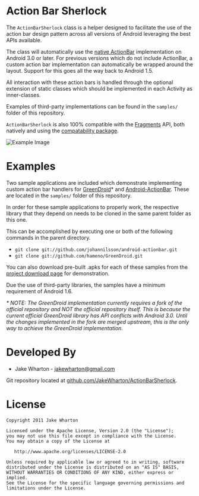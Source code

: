 Action Bar Sherlock
===================

The `ActionBarSherlock` class is a helper designed to facilitate the use of
the action bar design pattern across all versions of Android leveraging the
best APIs available.

The class will automatically use the [native ActionBar][1] implementation on
Android 3.0 or later. For previous versions which do not include ActionBar, a
custom action bar implementation can automatically be wrapped around the
layout. Support for this goes all the way back to Android 1.5.

All interaction with these action bars is handled through the optional
extension of static classes which should be implemented in each Activity as
inner-classes.

Examples of third-party implementations can be found in the `samples/` folder
of this repository.

`ActionBarSherlock` is also 100% compatible with the [Fragments][2] API, both
natively and using the [compatability package][3].

![Example Image][4]



Examples
========
Two sample applications are included which demonstrate implementing custom
action bar handlers for [GreenDroid][5]* and [Android-ActionBar][6]. These are
located in the `samples/` folder of this repository.

In order for these sample applications to properly work, the respective library
that they depend on needs to be cloned in the same parent folder as this one.

This can be accomplished by executing one or both of the following commands in
the parent directory.

 * `git clone git://github.com/johannilsson/android-actionbar.git`
 * `git clone git://github.com/hameno/GreenDroid.git`

You can also download pre-built .apks for each of these samples from the
[project download page][7] for demonstration.

Due the use of third-party libraries, the samples have a minimum requirement of
Android 1.6.

_* NOTE: The GreenDroid implementation currently requires a fork of the official
repository and NOT the official repository itself. This is because the current
official GreenDroid library has API conflicts with Android 3.0. Until the changes
implemented in the fork are merged upstream, this is the only way to achieve
the GreenDroid implementation._


Developed By
============
* Jake Wharton - <jakewharton@gmail.com>

Git repository located at [github.com/JakeWharton/ActionBarSherlock][8].



License
=======

    Copyright 2011 Jake Wharton

    Licensed under the Apache License, Version 2.0 (the "License");
    you may not use this file except in compliance with the License.
    You may obtain a copy of the License at

       http://www.apache.org/licenses/LICENSE-2.0

    Unless required by applicable law or agreed to in writing, software
    distributed under the License is distributed on an "AS IS" BASIS,
    WITHOUT WARRANTIES OR CONDITIONS OF ANY KIND, either express or implied.
    See the License for the specific language governing permissions and
    limitations under the License.





 [1]: http://developer.android.com/guide/topics/ui/actionbar.html
 [2]: http://developer.android.com/guide/topics/fundamentals/fragments.html
 [3]: http://android-developers.blogspot.com/2011/03/fragments-for-all.html
 [4]: http://img.jakewharton.com/ActionBarSherlock01.png
 [5]: https://github.com/hameno/GreenDroid
 [6]: https://github.com/johannilsson/android-actionbar
 [7]: https://github.com/JakeWharton/ActionBarSherlock/downloads
 [8]: https://github.com/JakeWharton/ActionBarSherlock/
